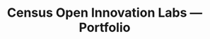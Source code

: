 ---
permalink: /portfolio/
title: "Census Open Innovation Labs — Portfolio"
description: "Showcase our program and how public can engage"
layout: portfolio
class: portfolio

header:
  - name: Portfolio
    blurb: COIL matchmakes incredible collaborators with the tech, data, and funds they need to solve America's biggest challenges.


project-card-custom-class-ul: desktop:flex-row
project-card-group:
  - name: Census Accelerate
    class: accelerate
    image: ../assets/img/projects/census-accelerate-graphic.png
    alt:
    blurb: Paired professional creatives with community organizations to develop search-optimized digital content to increase 2020 Census response rates.
    external-link: https://accelerate.census.gov/
  - name: Census Solutions Workshops
    class: solutions-workshops
    image: ../assets/img/projects/census-solutions-graphic.png
    alt:
    blurb: Taught Census Bureau employees new and creative strategies to achieve their mission while focusing on the needs of communities they are serving.
    external-link: https://www2.census.gov/about/partners/sdc/resources/m2toolkit.pdf
  - name: Open Data for Good Grand Challenge
    class: open-data
    image: ../assets/img/projects/open-data-grand-challenge-graphic.png
    alt:
    blurb: Advanced some of the most promising technology solutions built with open data and rewarded exemplary uses of federal open data.
    external-link: https://opportunity.census.gov/prize-challenge/#:~:text=What%20is%20It%3F,solve%20problems%20for%20the%20public.
  - name: Get Out the Count Video Challenge
    class: video-challenge
    image: ../assets/img/projects/get-out-count-graphic.png
    alt:
    blurb: Rewarded the most impactful, accurate, inspiring, funny, creative, and culturally relevant videos to educate the masses about the 2020 Census and mobilized communities to respond.
    external-link: https://accelerate.census.gov/awards/
---